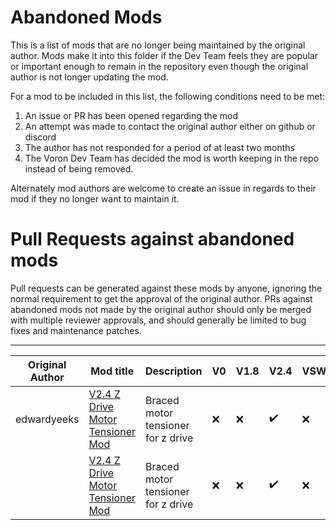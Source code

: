 # Abandoned Mods

This is a list of mods that are no longer being maintained by the original author. Mods make it into this folder if the Dev Team feels they are popular or important enough to remain in the repository even though the original author is not longer updating the mod.

For a mod to be included in this list, the following conditions need to be met:
1. An issue or PR has been opened regarding the mod
2. An attempt was made to contact the original author either on github or discord
3. The author has not responded for a period of at least two months
4. The Voron Dev Team has decided the mod is worth keeping in the repo instead of being removed.

Alternately mod authors are welcome to create an issue in regards to their mod if they no longer want to maintain it.

# Pull Requests against abandoned mods
Pull requests can be generated against these mods by anyone, ignoring the normal requirement to get the approval of the original author. PRs against abandoned mods not made by the original author should only be merged with multiple reviewer approvals, and should generally be limited to bug fixes and maintenance patches.

---

| Original Author | Mod title | Description | V0 | V1.8 | V2.4 | VSW | Trident |
| --- | --- | --- | --- | --- | --- | --- | --- |
|edwardyeeks|[V2.4 Z Drive Motor Tensioner Mod](edwardyeeks/V2.4_z_drive_motor_tensioner_mod) |Braced motor tensioner for z drive |:x: |:x: |:heavy_check_mark: |:x:|
| |[V2.4 Z Drive Motor Tensioner Mod](edwardyeeks/V2.4_z_drive_motor_tensioner_mod) |Braced motor tensioner for z drive |:x: |:x: |:heavy_check_mark: |:x:|

